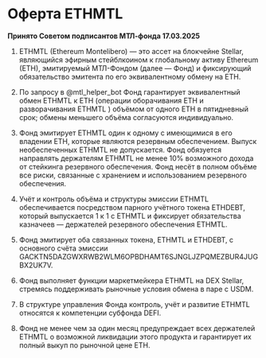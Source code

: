 # Оферта ETHMTL

**Принято Советом подписантов МТЛ-фонда 17.03.2025**

1. ETHMTL (Ethereum Montelibero) — это ассет на блокчейне Stellar, являющийся эфирным стейблкоином к глобальному активу Ethereum (ETH), эмитируемый МТЛ-Фондом (далее — Фонд) и фиксирующий обязательство эмитента по его эквивалентному обмену на ETH.

2. По запросу в @mtl_helper_bot Фонд гарантирует эквивалентный обмен ETHMTL к ETH (операции оборачивания ETH и разворачивания ETHMTL ) объёмом от одного ETH в пятидневный срок; обмены меньшего объёма согласуются индивидуально.

3. Фонд эмитирует ETHMTL один к одному с имеющимися в его владении ETH, которые являются резервным обеспечением. Выпуск необеспеченных ETHMTL не допускается. Фонд обязуется направлять держателям ETHMTL не менее 10% возможного дохода от стейкинга резервного обеспечения. Фонд несёт в полном объёме все риски, связанные с хранением и использованием резервного обеспечения.

4. Учёт и контроль объёма и структуры эмиссии ETHMTL обеспечивается посредством парного учётного токена ETHDEBT, который выпускается 1 к 1 с ETHMTL и фиксирует обязательства казначеев — держателей резервного обеспечения ETHMTL.

5. Фонд эмитирует оба связанных токена, ETHMTL и ETHDEBT, с основного счёта эмиссии GACKTN5DAZGWXRWB2WLM6OPBDHAMT6SJNGLJZPQMEZBUR4JUGBX2UK7V.

6. Фонд выполняет функции маркетмейкера ETHMTL на DEX Stellar, стремясь поддерживать рыночные условия обмена в паре с USDM.

7. В структуре управления Фонда контроль, учёт и развитие ETHMTL относятся к компетенции субфонда DEFI.

8. Фонд не менее чем за один месяц предупреждает всех держателей ETHMTL о возможной ликвидации этого продукта и гарантирует их полный выкуп по рыночной цене ETH.

